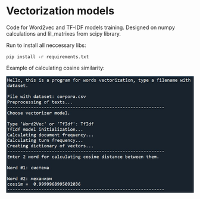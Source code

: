 # Vectorization models
Code for Word2vec and TF-IDF models training.
Designed on numpy calculations and lil_matrixes from scipy library.

Run to install all neccessary libs:
```
pip install -r requirements.txt
```

Example of calculating cosine similarity:

![Screenshot](https://github.com/IlyaKusakin/vectorization_models/blob/main/images/console.jpg)
